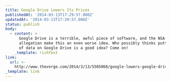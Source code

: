 ```yaml
---
title: Google Drive Lowers Its Prices
publishedAt: '2014-03-13T17:29:57.000Z'
updatedAt: '2014-03-13T17:29:57.000Z'
status: publish
body:
  - content: >
      Google Drive is a terrible, awful piece of software, and the NSA
      allegation make this an even worse idea. Who possibly thinks putting 1TB+
      of data on Google Drive is a good idea? Come on!
    _template: richText
link:
  url: >-
    http://www.theverge.com/2014/3/13/5505068/google-lowers-google-drive-storage-pricing
_template: link
---
```



